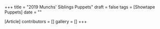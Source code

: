 +++
title = "2019 Munchs' Siblings Puppets"
draft = false
tags = [Showtape Puppets]
date = ""

[Article]
contributors = []
gallery = []
+++